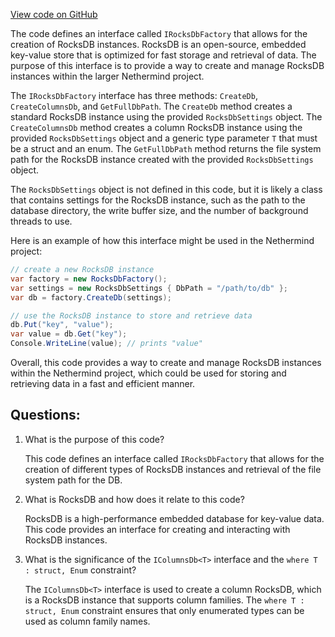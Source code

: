 [View code on GitHub](https://github.com/nethermindeth/nethermind/Nethermind.Db/IRocksDbFactory.cs)

The code defines an interface called `IRocksDbFactory` that allows for the creation of RocksDB instances. RocksDB is an open-source, embedded key-value store that is optimized for fast storage and retrieval of data. The purpose of this interface is to provide a way to create and manage RocksDB instances within the larger Nethermind project.

The `IRocksDbFactory` interface has three methods: `CreateDb`, `CreateColumnsDb`, and `GetFullDbPath`. The `CreateDb` method creates a standard RocksDB instance using the provided `RocksDbSettings` object. The `CreateColumnsDb` method creates a column RocksDB instance using the provided `RocksDbSettings` object and a generic type parameter `T` that must be a struct and an enum. The `GetFullDbPath` method returns the file system path for the RocksDB instance created with the provided `RocksDbSettings` object.

The `RocksDbSettings` object is not defined in this code, but it is likely a class that contains settings for the RocksDB instance, such as the path to the database directory, the write buffer size, and the number of background threads to use.

Here is an example of how this interface might be used in the Nethermind project:

```csharp
// create a new RocksDB instance
var factory = new RocksDbFactory();
var settings = new RocksDbSettings { DbPath = "/path/to/db" };
var db = factory.CreateDb(settings);

// use the RocksDB instance to store and retrieve data
db.Put("key", "value");
var value = db.Get("key");
Console.WriteLine(value); // prints "value"
```

Overall, this code provides a way to create and manage RocksDB instances within the Nethermind project, which could be used for storing and retrieving data in a fast and efficient manner.
## Questions: 
 1. What is the purpose of this code?
    
    This code defines an interface called `IRocksDbFactory` that allows for the creation of different types of RocksDB instances and retrieval of the file system path for the DB.

2. What is RocksDB and how does it relate to this code?
    
    RocksDB is a high-performance embedded database for key-value data. This code provides an interface for creating and interacting with RocksDB instances.

3. What is the significance of the `IColumnsDb<T>` interface and the `where T : struct, Enum` constraint?
    
    The `IColumnsDb<T>` interface is used to create a column RocksDB, which is a RocksDB instance that supports column families. The `where T : struct, Enum` constraint ensures that only enumerated types can be used as column family names.
